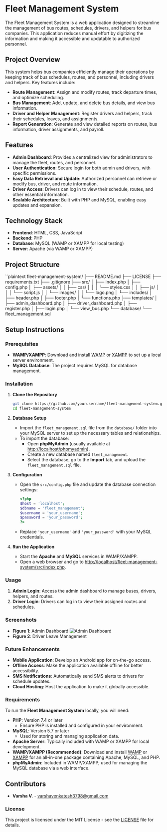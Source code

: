 # Fleet Management System

The Fleet Management System is a web application designed to streamline the management of bus routes, schedules, drivers, and helpers for bus companies. This application reduces manual effort by digitizing the information and making it accessible and updatable to authorized personnel.

## Project Overview

This system helps bus companies efficiently manage their operations by keeping track of bus schedules, routes, and personnel, including drivers and helpers. Key features include:

- **Route Management**: Assign and modify routes, track departure times, and optimize scheduling.
- **Bus Management**: Add, update, and delete bus details, and view bus information.
- **Driver and Helper Management**: Register drivers and helpers, track their schedules, leaves, and assignments.
- **Report Generation**: Generate and view detailed reports on routes, bus information, driver assignments, and payroll.

## Features

- **Admin Dashboard**: Provides a centralized view for administrators to manage the fleet, routes, and personnel.
- **User Authentication**: Secure login for both admin and drivers, with specific permissions.
- **Easy Data Retrieval and Update**: Authorized personnel can retrieve or modify bus, driver, and route information.
- **Driver Access**: Drivers can log in to view their schedule, routes, and other essential information.
- **Scalable Architecture**: Built with PHP and MySQL, enabling easy updates and expansion.

## Technology Stack

- **Frontend**: HTML, CSS, JavaScript
- **Backend**: PHP
- **Database**: MySQL (WAMP or XAMPP for local testing)
- **Server**: Apache (via WAMP or XAMPP)

## Project Structure

``plaintext
fleet-management-system/
├── README.md
├── LICENSE
├── requirements.txt
├── .gitignore
├── src/
│   ├── index.php
│   ├── config.php
│   ├── assets/
│   │   ├── css/
│   │   │   └── styles.css
│   │   ├── js/
│   │   │   └── script.js
│   │   └── images/
│   │       └── logo.png
│   └── includes/
│       ├── header.php
│       ├── footer.php
│       └── functions.php
├── templates/
│   ├── admin_dashboard.php
│   ├── driver_dashboard.php
│   ├── register.php
│   ├── login.php
│   └── view_bus.php
└── database/
    └── fleet_management.sql

## Setup Instructions

### Prerequisites

- **WAMP/XAMPP**: Download and install [WAMP](https://www.wampserver.com/en/) or [XAMPP](https://www.apachefriends.org/index.html) to set up a local server environment.
- **MySQL Database**: The project requires MySQL for database management.

### Installation

1. **Clone the Repository**
   ```bash
   git clone https://github.com/yourusername/fleet-management-system.git
   cd fleet-management-system

2. **Database Setup**
   - Import the `fleet_management.sql` file from the `database/` folder into your MySQL server to set up the necessary tables and relationships.
   - To import the database:
     - Open **phpMyAdmin** (usually available at [http://localhost/phpmyadmin](http://localhost/phpmyadmin)).
     - Create a new database named `fleet_management`.
     - Select the database, go to the **Import** tab, and upload the `fleet_management.sql` file.

3. **Configuration**
   - Open the `src/config.php` file and update the database connection settings:

     ```php
     <?php
     $host = 'localhost';
     $dbname = 'fleet_management';
     $username = 'your_username';
     $password = 'your_password';
     ?>
     ```
   - Replace `'your_username'` and `'your_password'` with your MySQL credentials.

4. **Run the Application**
   - Start the **Apache** and **MySQL** services in WAMP/XAMPP.
   - Open a web browser and go to [http://localhost/fleet-management-system/src/index.php](http://localhost/fleet-management-system/src/index.php).

### Usage

1. **Admin Login**: Access the admin dashboard to manage buses, drivers, helpers, and routes.
2. **Driver Login**: Drivers can log in to view their assigned routes and schedules.

### Screenshots

- **Figure 1**: Admin Dashboard
![Admin Dashboard](https://github.com/VarshaVenky/fleet-management-system/blob/master/templates/Admin%20Homepage.png)
- **Figure 2**: Driver Leave Management

### Future Enhancements

- **Mobile Application**: Develop an Android app for on-the-go access.
- **Offline Access**: Make the application available offline for better accessibility.
- **SMS Notifications**: Automatically send SMS alerts to drivers for schedule updates.
- **Cloud Hosting**: Host the application to make it globally accessible. 

### Requirements

To run the **Fleet Management System** locally, you will need:

- **PHP**: Version 7.4 or later  
  - Ensure PHP is installed and configured in your environment.
- **MySQL**: Version 5.7 or later  
  - Used for storing and managing application data.
- **Apache Server**: Typically included with WAMP or XAMPP for local development.
- **WAMP/XAMPP (Recommended)**: Download and install [WAMP](https://www.wampserver.com/en/) or [XAMPP](https://www.apachefriends.org/index.html) for an all-in-one package containing Apache, MySQL, and PHP.
- **phpMyAdmin**: Included in WAMP/XAMPP; used for managing the MySQL database via a web interface.

## Contributors

- **Varsha V.** - [varshavenkatesh3798@gmail.com](mailto:varshavenkatesh3798@gmail.com)

### License

This project is licensed under the MIT License - see the [LICENSE](https://github.com/VarshaVenky/fleet-management-system/blob/master/LICENSE.txt) file for details.
